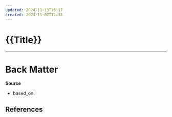 ```yaml
---
updated: 2024-11-13T15:17
created: 2024-11-02T17:33
---
```

# {{Title}}

---
# Back Matter

**Source**
- based_on: 

**References**
- 